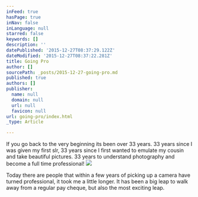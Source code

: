 ```yaml
---
inFeed: true
hasPage: true
inNav: false
inLanguage: null
starred: false
keywords: []
description: ''
datePublished: '2015-12-27T08:37:29.122Z'
dateModified: '2015-12-27T08:37:22.281Z'
title: Going Pro
author: []
sourcePath: _posts/2015-12-27-going-pro.md
published: true
authors: []
publisher:
  name: null
  domain: null
  url: null
  favicon: null
url: going-pro/index.html
_type: Article

---
```

If you go back to the very beginning its been over 33 years. 33 years since I was given my first slr, 33 years since I first wanted to emulate my cousin and take beautiful pictures. 33 years to understand photography and become a full time professional!
![](https://s3-us-west-2.amazonaws.com/the-grid-img/p/16ed657c643533f1540ea5933d216f49ccce04c4.jpg)

Today there are people that within a few years of picking up a camera have turned professional, it took me a little longer. It has been a big leap to walk away from a regular pay cheque, but also the most exciting leap.